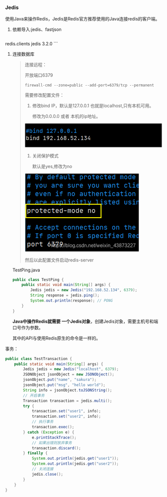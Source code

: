 ### Jedis

使用Java来操作Redis，Jedis是Redis官方推荐使用的Java连接redis的客户端。

1. 依赖导入:jedis、fastjson

   ```xml
   
   ```

redis.clients jedis 3.2.0 ```

1. 连接数据库

   > 连接远程：
   >
   > 开放端口6379
   >
   > ```shell
   > firewall-cmd --zone=public --add-port=6379/tcp --permanent
   > ```
   >
   > 需要修改配置文件：
   >
   > 1. 修改bind IP，默认是127.0.0.1 也就是localhost,只有本机可用。
   >
   >    修改为0.0.0.0 或者 本机的ip地址。
   >
   > ![在这里插入图片描述](./assets/06.Jedis/d9402c63b1415cb5c077cfbc55ff9f2a-1744030244434-225.png)
   >
   > 1. 关闭保护模式
   >
   >    默认是yes,修改为no
   >
   > ![在这里插入图片描述](./assets/06.Jedis/e3c1d3fa22e8f50d0db563d4f1af741c-1744030244434-227.png)
   >
   > 然后以此配置文件启动redis-server

   TestPing.java

   ```java
   public class TestPing {
       public static void main(String[] args) {
           Jedis jedis = new Jedis("192.168.52.134", 6379);
           String response = jedis.ping();
           System.out.println(response); // PONG
       }
   }
   ```

   **Java中操作Redis就需要 一个Jedis对象**，创建Jedis对象，需要主机号和端口号作为参数。

   其中的API与使用Redis原生的命令是一样的。

事务：

```java
public class TestTransaction {
    public static void main(String[] args) {
        Jedis jedis = new Jedis("localhost", 6379);
        JSONObject jsonObject = new JSONObject();
        jsonObject.put("name", "sakura");
        jsonObject.put("msg", "hello world");
        String info = jsonObject.toJSONString();
        // 开启事务
        Transaction transaction = jedis.multi();
        try {
            transaction.set("user1", info);
            transaction.set("user2", info);
            // 执行事务
            transaction.exec();
        } catch (Exception e) {
            e.printStackTrace();
            // 如果出错则放弃事务
            transaction.discard();
        } finally {
            System.out.println(jedis.get("user1"));
            System.out.println(jedis.get("user2"));
            // 关闭连接
            jedis.close();
        }
    }
}
```

